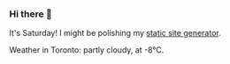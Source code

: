 ### Hi there :wave:

It's Saturday! I might be polishing my [static site generator](https://github.com/bewuethr/pandoc-bash-blog).

Weather in Toronto: partly cloudy, at -8°C.
